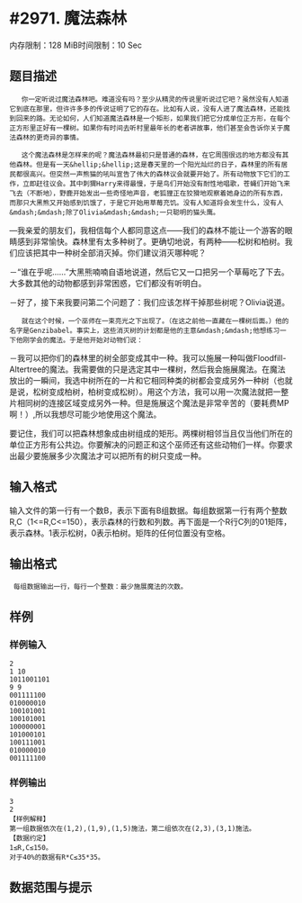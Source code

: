 # #2971. 魔法森林

内存限制：128 MiB时间限制：10 Sec

## 题目描述

       你一定听说过魔法森林吧。难道没有吗？至少从精灵的传说里听说过它吧？虽然没有人知道它到底在那里，但许许多多的传说证明了它的存在。比如有人说，没有人进了魔法森林，还能找到回来的路。无论如何，人们知道魔法森林是一个矩形，如果我们把它分成单位正方形，在每个正方形里正好有一棵树。如果你有时间去听村里最年长的老者讲故事，他们甚至会告诉你关于魔法森林的更奇异的事情。

       这个魔法森林是怎样来的呢？魔法森林最初只是普通的森林，在它周围很远的地方都没有其他森林。但是有一天&hellip;&hellip;这是春天里的一个阳光灿烂的日子，森林里的所有居民都很高兴。但突然一声熊猫的吼叫宣告了伟大的森林议会就要开始了。所有动物放下它们的工作，立即赶往议会。其中刺猬Harry来得最慢，于是鸟们开始没有耐性地唱歌，苍蝇们开始飞来飞去（不断地），野鹿开始发出一些奇怪地声音，老狐狸正在狡猾地观察着她身边的所有东西，而那只大黑熊又开始感到饥饿了，于是它开始用草莓充饥。没有人知道将会发生什么，没有人&mdash;&mdash;除了Olivia&mdash;&mdash;一只聪明的猫头鹰。

 

&mdash;我亲爱的朋友们，我相信每个人都同意这点&mdash;&mdash;我们的森林不能让一个游客的眼睛感到非常愉快。森林里有太多种树了。更确切地说，有两种&mdash;&mdash;松树和柏树。我们应该把其中一种树全部消灭掉。你们建议消灭哪种呢？

－&ldquo;谁在乎呢&hellip;&hellip;&rdquo;大黑熊喃喃自语地说道，然后它又一口把另一个草莓吃了下去。大多数其他的动物都感到非常困惑，它们都没有听明白。

－好了，接下来我要问第二个问题了：我们应该怎样干掉那些树呢？Olivia说道。

 

       就在这个时候，一个巫师在一束亮光之下出现了。（在这之前他一直藏在一棵树后面。）他的名字是Genzibabel。事实上，这些消灭树的计划都是他的主意&mdash;&mdash;他想练习一下他刚学会的魔法。于是他开始对动物们说：

 

－我可以把你们的森林里的树全部变成其中一种。我可以施展一种叫做Floodfill-Altertree的魔法。我需要做的只是选定其中一棵树，然后我会施展魔法。在魔法放出的一瞬间，我选中树所在的一片和它相同种类的树都会变成另外一种树（也就是说，松树变成柏树，柏树变成松树）。用这个方法，我可以用一次魔法就把一整片相同树的连接区域变成另外一种。但是施展这个魔法是非常辛苦的（要耗费MP啊！）,所以我想尽可能少地使用这个魔法。

 

要记住，我们可以把森林想象成由树组成的矩形。两棵树相邻当且仅当他们所在的单位正方形有公共边。你要解决的问题正和这个巫师还有这些动物们一样。你要求出最少要施展多少次魔法才可以把所有的树只变成一种。

## 输入格式

输入文件的第一行有一个数B，表示下面有B组数据。每组数据第一行有两个整数R,C（1<=R,C<=150），表示森林的行数和列数。再下面是一个R行C列的01矩阵，表示森林。1表示松树，0表示柏树。矩阵的任何位置没有空格。

## 输出格式

     每组数据输出一行，每行一个整数：最少施展魔法的次数。

## 样例

### 样例输入

    
    2
    1 10
    1011001101
    9 9
    001111100
    010000010
    100101001
    100101001
    100000001
    101000101
    100111001
    010000010
    001111100
    
    

### 样例输出

    
    3
    2
    【样例解释】
    第一组数据依次在(1,2),(1,9),(1,5)施法，第二组依次在(2,3),(3,1)施法。
    【数据约定】
    1≤R,C≤150。
    对于40%的数据有R*C≤35*35。
    

## 数据范围与提示
